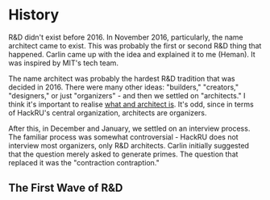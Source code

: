 # History

R&D didn't exist before 2016. In November 2016, particularly, the name architect came to exist.
This was probably the first or second R&D thing that happened. Carlin came up with the idea and
explained it to me (Heman). It was inspired by MIT's tech team.

The name architect was probably the hardest R&D tradition that was decided in 2016. There were
many other ideas: "builders," "creators," "designers," or just "organizers" - and then we settled
on "architects." I think it's important to realise [what and architect is](#what-is-an-architect).
It's odd, since in terms of HackRU's central organization, architects are organizers.

After this, in December and January, we settled on an interview process. The familiar process
was somewhat controversial - HackRU does not interview most organizers, only R&D architects.
Carlin initially suggested that the question merely asked to generate primes.
The question that replaced it was the "contraction contraption."

## The First Wave of R&D


